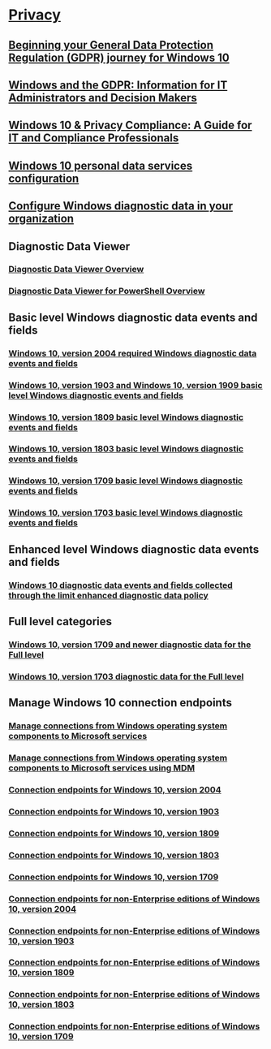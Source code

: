 # [Privacy](index.yml)
## [Beginning your General Data Protection Regulation (GDPR) journey for Windows 10](gdpr-win10-whitepaper.md)
## [Windows and the GDPR: Information for IT Administrators and Decision Makers](gdpr-it-guidance.md)
## [Windows 10 & Privacy Compliance: A Guide for IT and Compliance Professionals](Windows-10-and-privacy-compliance.md)
## [Windows 10 personal data services configuration](windows-personal-data-services-configuration.md)
## [Configure Windows diagnostic data in your organization](configure-windows-diagnostic-data-in-your-organization.md)
## Diagnostic Data Viewer
### [Diagnostic Data Viewer Overview](diagnostic-data-viewer-overview.md)
### [Diagnostic Data Viewer for PowerShell Overview](Microsoft-DiagnosticDataViewer.md)
## Basic level Windows diagnostic data events and fields
### [Windows 10, version 2004 required Windows diagnostic data events and fields](required-windows-diagnostic-data-events-and-fields-2004.md)
### [Windows 10, version 1903 and Windows 10, version 1909 basic level Windows diagnostic events and fields](basic-level-windows-diagnostic-events-and-fields-1903.md)
### [Windows 10, version 1809 basic level Windows diagnostic events and fields](basic-level-windows-diagnostic-events-and-fields-1809.md)
### [Windows 10, version 1803 basic level Windows diagnostic events and fields](basic-level-windows-diagnostic-events-and-fields-1803.md)
### [Windows 10, version 1709 basic level Windows diagnostic events and fields](basic-level-windows-diagnostic-events-and-fields-1709.md)
### [Windows 10, version 1703 basic level Windows diagnostic events and fields](basic-level-windows-diagnostic-events-and-fields-1703.md)
## Enhanced level Windows diagnostic data events and fields
### [Windows 10 diagnostic data events and fields collected through the limit enhanced diagnostic data policy](enhanced-diagnostic-data-windows-analytics-events-and-fields.md)
## Full level categories
### [Windows 10, version 1709 and newer diagnostic data for the Full level](windows-diagnostic-data.md)
### [Windows 10, version 1703 diagnostic data for the Full level](windows-diagnostic-data-1703.md)
## Manage Windows 10 connection endpoints
### [Manage connections from Windows operating system components to Microsoft services](manage-connections-from-windows-operating-system-components-to-microsoft-services.md)
### [Manage connections from Windows operating system components to Microsoft services using MDM](manage-connections-from-windows-operating-system-components-to-microsoft-services-using-MDM.md)
### [Connection endpoints for Windows 10, version 2004](manage-windows-2004-endpoints.md)
### [Connection endpoints for Windows 10, version 1903](manage-windows-1903-endpoints.md)
### [Connection endpoints for Windows 10, version 1809](manage-windows-1809-endpoints.md)
### [Connection endpoints for Windows 10, version 1803](manage-windows-1803-endpoints.md)
### [Connection endpoints for Windows 10, version 1709](manage-windows-1709-endpoints.md)
### [Connection endpoints for non-Enterprise editions of Windows 10, version 2004](windows-endpoints-2004-non-enterprise-editions.md)
### [Connection endpoints for non-Enterprise editions of Windows 10, version 1903](windows-endpoints-1903-non-enterprise-editions.md)
### [Connection endpoints for non-Enterprise editions of Windows 10, version 1809](windows-endpoints-1809-non-enterprise-editions.md)
### [Connection endpoints for non-Enterprise editions of Windows 10, version 1803](windows-endpoints-1803-non-enterprise-editions.md)
### [Connection endpoints for non-Enterprise editions of Windows 10, version 1709](windows-endpoints-1709-non-enterprise-editions.md)

